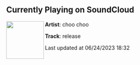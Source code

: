## Currently Playing on SoundCloud

[<img align="left" width="100" src="https://i1.sndcdn.com/artworks-000167079313-kk2g64-t500x500.jpg">](https://soundcloud.com/djchoochoo/release)

**Artist**: choo choo 

**Track**: release

Last updated at 06/24/2023 18:32
